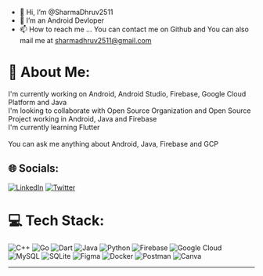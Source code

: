 - 👋 Hi, I’m @SharmaDhruv2511
- 👀 I’m an Android Devloper
- 📫 How to reach me ... You can contact me on Github and You can also mail me at sharmadhruv2511@gmail.com

<!---
SharmaDhruv2511/SharmaDhruv2511 is a ✨ special ✨ repository because its `README.md` (this file) appears on your GitHub profile.
You can click the Preview link to take a look at your changes.
---> 
# 💫 About Me:
I'm currently working on Android, Android Studio, Firebase, Google Cloud Platform and Java<br>I'm looking to collaborate with Open Source Organization and Open Source Project working in Android, Java and Firebase<br>I'm currently learning Flutter<br><br>You can ask me anything about Android, Java, Firebase and GCP


## 🌐 Socials:
[![LinkedIn](https://img.shields.io/badge/LinkedIn-%230077B5.svg?logo=linkedin&logoColor=white)](https://linkedin.com/in/@sharmadhruv2511) [![Twitter](https://img.shields.io/badge/Twitter-%231DA1F2.svg?logo=Twitter&logoColor=white)](https://twitter.com/@DhruvSharma2511) 

# 💻 Tech Stack:
![C++](https://img.shields.io/badge/c++-%2300599C.svg?style=for-the-badge&logo=c%2B%2B&logoColor=white) ![Go](https://img.shields.io/badge/go-%2300ADD8.svg?style=for-the-badge&logo=go&logoColor=white) ![Dart](https://img.shields.io/badge/dart-%230175C2.svg?style=for-the-badge&logo=dart&logoColor=white) ![Java](https://img.shields.io/badge/java-%23ED8B00.svg?style=for-the-badge&logo=java&logoColor=white) ![Python](https://img.shields.io/badge/python-3670A0?style=for-the-badge&logo=python&logoColor=ffdd54) ![Firebase](https://img.shields.io/badge/firebase-%23039BE5.svg?style=for-the-badge&logo=firebase) ![Google Cloud](https://img.shields.io/badge/Google%20Cloud-%234285F4.svg?style=for-the-badge&logo=google-cloud&logoColor=white) ![MySQL](https://img.shields.io/badge/mysql-%2300f.svg?style=for-the-badge&logo=mysql&logoColor=white) ![SQLite](https://img.shields.io/badge/sqlite-%2307405e.svg?style=for-the-badge&logo=sqlite&logoColor=white) 	![Figma](https://img.shields.io/badge/figma-%23F24E1E.svg?style=for-the-badge&logo=figma&logoColor=white) ![Docker](https://img.shields.io/badge/docker-%230db7ed.svg?style=for-the-badge&logo=docker&logoColor=white) ![Postman](https://img.shields.io/badge/Postman-FF6C37?style=for-the-badge&logo=postman&logoColor=white) ![Canva](https://img.shields.io/badge/Canva-%2300C4CC.svg?style=for-the-badge&logo=Canva&logoColor=white)
<!-- # 📊 GitHub Stats:
![](https://github-readme-stats.vercel.app/api?username=SharmaDhruv2511&theme=dark&hide_border=false&include_all_commits=true&count_private=true)<br/>
![](https://github-readme-streak-stats.herokuapp.com/?user=SharmaDhruv2511&theme=dark&hide_border=false)<br/>
![](https://github-readme-stats.vercel.app/api/top-langs/?username=SharmaDhruv2511&theme=dark&hide_border=false&include_all_commits=true&count_private=true&layout=compact)

## 🐦 Latest Tweet
[![](https://gtce.itsvg.in/api?username=@DhruvSharma2511)](https://github.com/VishwaGauravIn/github-twitter-card-embed) -->

---
<!-- [![](https://visitcount.itsvg.in/api?id=SharmaDhruv2511&icon=0&color=0)](https://visitcount.itsvg.in)
 -->
<!-- Proudly created with GPRM ( https://gprm.itsvg.in ) -->
